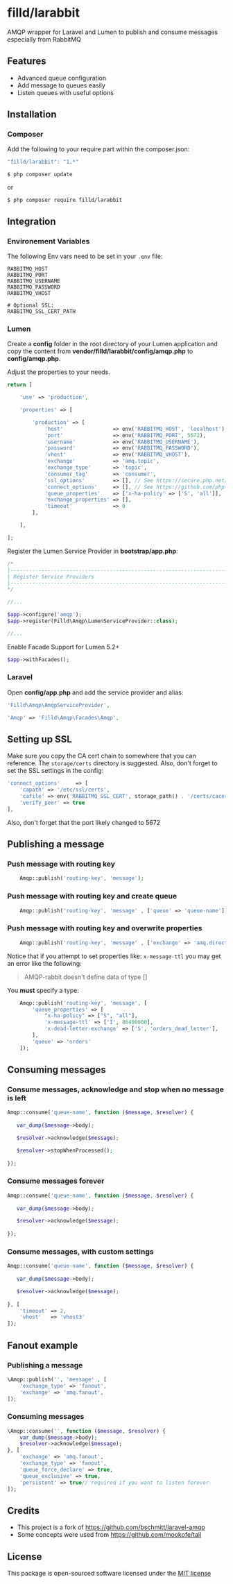 # filld/larabbit
AMQP wrapper for Laravel and Lumen to publish and consume messages especially from RabbitMQ

## Features
  - Advanced queue configuration
  - Add message to queues easily
  - Listen queues with useful options

## Installation

### Composer

Add the following to your require part within the composer.json: 

```js
"filld/larabbit": "1.*"
```
```batch
$ php composer update
```

or

```
$ php composer require filld/larabbit
```

## Integration

### Environement Variables

The following Env vars need to be set in your `.env` file:

    RABBITMQ_HOST
    RABBITMQ_PORT
    RABBITMQ_USERNAME
    RABBITMQ_PASSWORD
    RABBITMQ_VHOST
    
    # Optional SSL:
    RABBITMQ_SSL_CERT_PATH

### Lumen

Create a **config** folder in the root directory of your Lumen application and copy the content
from **vendor/filld/larabbit/config/amqp.php** to **config/amqp.php**.

Adjust the properties to your needs.

```php
return [

    'use' => 'production',

    'properties' => [

        'production' => [
            'host'                => env('RABBITMQ_HOST', 'localhost'),
            'port'                => env('RABBITMQ_PORT', 5672),
            'username'            => env('RABBITMQ_USERNAME'),
            'password'            => env('RABBITMQ_PASSWORD'),
            'vhost'               => env('RABBITMQ_VHOST'),
            'exchange'            => 'amq.topic',
            'exchange_type'       => 'topic',
            'consumer_tag'        => 'consumer',
            'ssl_options'         => [], // See https://secure.php.net/manual/en/context.ssl.php
            'connect_options'     => [], // See https://github.com/php-amqplib/php-amqplib/blob/master/PhpAmqpLib/Connection/AMQPSSLConnection.php
            'queue_properties'    => ['x-ha-policy' => ['S', 'all']],
            'exchange_properties' => [],
            'timeout'             => 0
        ],

    ],

];
```

Register the Lumen Service Provider in **bootstrap/app.php**:

```php
/*
|--------------------------------------------------------------------------
| Register Service Providers
|--------------------------------------------------------------------------
*/

//...

$app->configure('amqp');
$app->register(Filld\Amqp\LumenServiceProvider::class);

//...
```

Enable Facade Support for Lumen 5.2+

```php
$app->withFacades();
```


### Laravel

Open **config/app.php** and add the service provider and alias:

```php
'Filld\Amqp\AmqpServiceProvider',
```

```php
'Amqp' => 'Filld\Amqp\Facades\Amqp',
```

## Setting up SSL

Make sure you copy the CA cert chain to somewhere that you can reference.
The `storage/certs` directory is suggested.  Also, don't forget to set the
SSL settings in the config: 

```php
'connect_options'     => [
    'capath' => '/etc/ssl/certs',
    'cafile' => env('RABBITMQ_SSL_CERT', storage_path() . '/certs/cacert.pem'),
    'verify_peer' => true
],
```

Also, don't forget that the port likely changed to 5672

## Publishing a message

### Push message with routing key

```php
    Amqp::publish('routing-key', 'message');
```

### Push message with routing key and create queue

```php	
    Amqp::publish('routing-key', 'message' , ['queue' => 'queue-name']);
```

### Push message with routing key and overwrite properties

```php	
    Amqp::publish('routing-key', 'message' , ['exchange' => 'amq.direct']);
```

Notice that if you attempt to set properties like: `x-message-ttl` you may get an error like the following:

> AMQP-rabbit doesn't define data of type []

You **must** specify a type:

```php
    Amqp::publish('routing-key', 'message', [
        'queue_properties' => [
            "x-ha-policy" => ["S", "all"],
            'x-message-ttl' => ['I', 86400000],
            'x-dead-letter-exchange' => ['S', 'orders_dead_letter'],
        ],
        'queue' => 'orders'
    ]);
```

## Consuming messages

### Consume messages, acknowledge and stop when no message is left

```php
Amqp::consume('queue-name', function ($message, $resolver) {
    		
   var_dump($message->body);

   $resolver->acknowledge($message);

   $resolver->stopWhenProcessed();
        
});
```

### Consume messages forever

```php
Amqp::consume('queue-name', function ($message, $resolver) {
    		
   var_dump($message->body);

   $resolver->acknowledge($message);
        
});
```

### Consume messages, with custom settings

```php
Amqp::consume('queue-name', function ($message, $resolver) {
    		
   var_dump($message->body);

   $resolver->acknowledge($message);
      
}, [
	'timeout' => 2,
	'vhost'   => 'vhost3'
]);
```

## Fanout example

### Publishing a message

```php
\Amqp::publish('', 'message' , [
    'exchange_type' => 'fanout',
    'exchange' => 'amq.fanout',
]);
```

### Consuming messages

```php
\Amqp::consume('', function ($message, $resolver) {
    var_dump($message->body);
    $resolver->acknowledge($message);
}, [
    'exchange' => 'amq.fanout',
    'exchange_type' => 'fanout',
    'queue_force_declare' => true,
    'queue_exclusive' => true,
    'persistent' => true// required if you want to listen forever
]);
```

## Credits

* This project is a fork of https://github.com/bschmitt/laravel-amqp
* Some concepts were used from https://github.com/mookofe/tail


## License

This package is open-sourced software licensed under the [MIT license](http://opensource.org/licenses/MIT)
